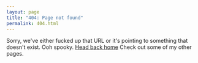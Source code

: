 ```yaml
---
layout: page
title: "404: Page not found"
permalink: 404.html
---
```


<p class="lead">Sorry, we've either fucked up that URL or it's pointing to something that doesn't exist. Ooh spooky. <a href="{{ site.baseurl }}/">Head back home</a> Check out some of my other pages.</p>
